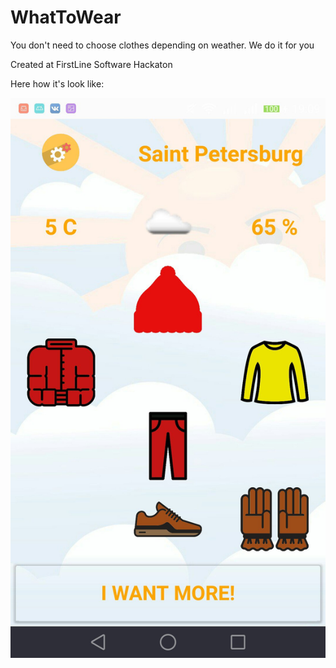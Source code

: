 # WhatToWear
You don't need to choose clothes depending on weather. We do it for you

Created at FirstLine Software Hackaton

Here how it's look like:

![](THUkAq8hoCM.jpg)
